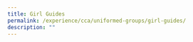 ```yaml
---
title: Girl Guides
permalink: /experience/cca/uniformed-groups/girl-guides/
description: ""
---
```

